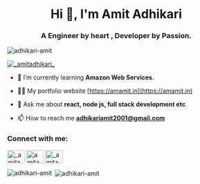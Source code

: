 <h1 align="center">Hi 👋, I'm Amit Adhikari</h1>
<h3 align="center">A Engineer by heart , Developer by Passion.</h3>

<p align="left"> <img src="https://komarev.com/ghpvc/?username=adhikari-amit&label=Profile%20views&color=0e75b6&style=flat" alt="adhikari-amit" /> </p>

<p align="left"> <a href="https://twitter.com/_amitadhikari_" target="blank"><img src="https://img.shields.io/twitter/follow/_amitadhikari_?logo=twitter&style=for-the-badge" alt="_amitadhikari_" /></a> </p>

- 🌱 I’m currently learning **Amazon Web Services.**

- 👨‍💻 My portfolio website  [https://amamit.in](https://amamit.in)

- 💬 Ask me about **react, node js, full stack development etc**

- 📫 How to reach me **adhikariamit2001@gmail.com**

<h3 align="left">Connect with me:</h3>
<p align="left">
<a href="https://twitter.com/_amitadhikari_" target="blank"><img align="center" src="https://raw.githubusercontent.com/rahuldkjain/github-profile-readme-generator/master/src/images/icons/Social/twitter.svg" alt="_amitadhikari_" height="30" width="40" /></a>
<a href="https://linkedin.com/in/amitadhikari-" target="blank"><img align="center" src="https://raw.githubusercontent.com/rahuldkjain/github-profile-readme-generator/master/src/images/icons/Social/linked-in-alt.svg" alt="amitadhikari-" height="30" width="40" /></a>
<a href="https://instagram.com/_amitadhikari_" target="blank"><img align="center" src="https://raw.githubusercontent.com/rahuldkjain/github-profile-readme-generator/master/src/images/icons/Social/instagram.svg" alt="_amitadhikari_" height="30" width="40" /></a>
</p>


<p><img align="left" src="https://github-readme-stats.vercel.app/api/top-langs?username=adhikari-amit&show_icons=true&locale=en&layout=compact" alt="adhikari-amit" /></p>

<p>&nbsp;<img align="center" src="https://github-readme-stats.vercel.app/api?username=adhikari-amit&show_icons=true&locale=en" alt="adhikari-amit" /></p>
